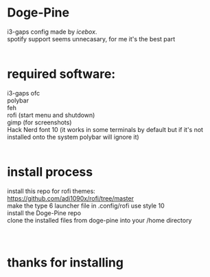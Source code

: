 # Doge-Pine
i3-gaps config made by *icebox*.<br />
spotify support seems unnecasary, for me it's the best part
<br /><br />
# required software:
i3-gaps ofc<br />
polybar<br />
feh<br />
rofi (start menu and shutdown)<br />
gimp (for screenshots)<br />
Hack Nerd font 10 (it works in some terminals by default but if it's not installed onto the system polybar will ignore it)
<br /><br />
# install process
install this repo for rofi themes: https://github.com/adi1090x/rofi/tree/master<br />
make the type 6 launcher file in .config/rofi use style 10<br />
install the Doge-Pine repo<br />
clone the installed files from doge-pine into your /home directory<br />
<br /><br />
# thanks for installing
